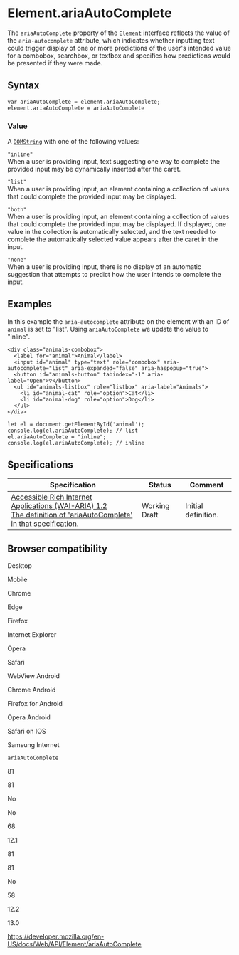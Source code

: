 Element.ariaAutoComplete
========================

The `ariaAutoComplete` property of the [`Element`](../element) interface reflects the value of the `aria-autocomplete` attribute, which indicates whether inputting text could trigger display of one or more predictions of the user's intended value for a combobox, searchbox, or textbox and specifies how predictions would be presented if they were made.

Syntax
------

    var ariaAutoComplete = element.ariaAutoComplete;
    element.ariaAutoComplete = ariaAutoComplete

### Value

A [`DOMString`](../domstring) with one of the following values:

`"inline"`  
When a user is providing input, text suggesting one way to complete the provided input may be dynamically inserted after the caret.

`"list"`  
When a user is providing input, an element containing a collection of values that could complete the provided input may be displayed.

`"both"`  
When a user is providing input, an element containing a collection of values that could complete the provided input may be displayed. If displayed, one value in the collection is automatically selected, and the text needed to complete the automatically selected value appears after the caret in the input.

`"none"`  
When a user is providing input, there is no display of an automatic suggestion that attempts to predict how the user intends to complete the input.

Examples
--------

In this example the `aria-autocomplete` attribute on the element with an ID of `animal` is set to "list". Using `ariaAutoComplete` we update the value to "inline".

    <div class="animals-combobox">
      <label for="animal">Animal</label>
      <input id="animal" type="text" role="combobox" aria-autocomplete="list" aria-expanded="false" aria-haspopup="true">
      <button id="animals-button" tabindex="-1" aria-label="Open">▽</button>
      <ul id="animals-listbox" role="listbox" aria-label="Animals">
        <li id="animal-cat" role="option">Cat</li>
        <li id="animal-dog" role="option">Dog</li>
      </ul>
    </div>

    let el = document.getElementById('animal');
    console.log(el.ariaAutoComplete); // list
    el.ariaAutoComplete = "inline";
    console.log(el.ariaAutoComplete); // inline

Specifications
--------------

<table><thead><tr class="header"><th>Specification</th><th>Status</th><th>Comment</th></tr></thead><tbody><tr class="odd"><td><a href="https://www.w3.org/TR/wai-aria-1.2/#dom-ariamixin-ariaautocomplete">Accessible Rich Internet Applications (WAI-ARIA) 1.2<br />
<span class="small">The definition of 'ariaAutoComplete' in that specification.</span></a></td><td><span class="spec-wd">Working Draft</span></td><td>Initial definition.</td></tr></tbody></table>

Browser compatibility
---------------------

Desktop

Mobile

Chrome

Edge

Firefox

Internet Explorer

Opera

Safari

WebView Android

Chrome Android

Firefox for Android

Opera Android

Safari on IOS

Samsung Internet

`ariaAutoComplete`

81

81

No

No

68

12.1

81

81

No

58

12.2

13.0

<a href="https://developer.mozilla.org/en-US/docs/Web/API/Element/ariaAutoComplete" class="_attribution-link">https://developer.mozilla.org/en-US/docs/Web/API/Element/ariaAutoComplete</a>
